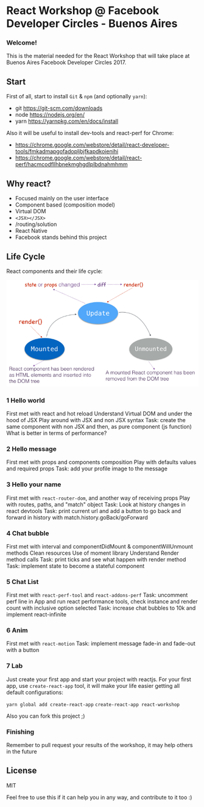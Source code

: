# React Workshop @ Facebook Developer Circles - Buenos Aires

### Welcome!

This is the material needed for the React Workshop that will take place at Buenos Aires Facebook Developer Circles 2017.

## Start

First of all, start to install `Git` & `npm` (and optionally `yarn`):

- git https://git-scm.com/downloads
- node https://nodejs.org/en/
- yarn https://yarnpkg.com/en/docs/install

Also it will be useful to install dev-tools and react-perf for Chrome:

- https://chrome.google.com/webstore/detail/react-developer-tools/fmkadmapgofadopljbjfkapdkoienihi
- https://chrome.google.com/webstore/detail/react-perf/hacmcodfllhbnekmghgdlplbdnahmhmm

## Why react?

- Focused mainly on the user interface
- Component based (composition model)
- Virtual DOM
- ```<JSX></JSX>```
- /routing/solution
- React Native
- Facebook stands behind this project 

## Life Cycle

React components and their life cycle:

![](https://raw.githubusercontent.com/Alfafc/react-workshop/master/public/reactjs_component_lifecycle_status.png)


### 1 Hello world

First met with react and hot reload
Understand Virtual DOM and under the hood of JSX
Play around with JSX and non JSX syntax
Task: create the same component with non JSX and then, as pure component (js function)
What is better in terms of performance?

### 2 Hello message

First met with props and components composition
Play with defaults values and required props
Task: add your profile image to the message

### 3 Hello your name

First met with `react-router-dom`, and another way of receiving props
Play with routes, paths, and "match" object
Task: Look at history changes in react devtools
Task: print current url and add a button to go back and forward in history with match.history.goBack/goForward

### 4 Chat bubble

First met with interval and componentDidMount & componentWillUnmount methods
Clean resources
Use of moment library
Understand Render method calls 
Task: print ticks and see what happen with render method
Task: implement state to become a stateful component

### 5 Chat List

First met with `react-perf-tool` and `react-addons-perf`
Task: uncomment perf line in App and run react performance tools, check instance and render count with inclusive option selected
Task: increase chat bubbles to 10k and implement react-infinite

### 6 Anim

First met with `react-motion`
Task: implement message fade-in and fade-out with a button 

### 7 Lab

Just create your first app and start your project with reactjs.
For your first app, use `create-react-app` tool, it will make your life easier getting all default configurations:

`yarn global add create-react-app`
`create-react-app react-workshop`

Also you can fork this project ;)

### Finishing

Remember to pull request your results of the workshop, it may help others in the future

## License

MIT 

Feel free to use this if it can help you in any way, and contribute to it too :) 
